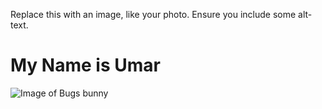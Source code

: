 Replace this with an image, like your photo. Ensure you include some alt-text.

# My Name is Umar

![Image of Bugs bunny](https://i.pinimg.com/originals/92/68/6f/92686f4c191bb4371a99b394060525e4.png)
